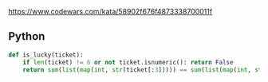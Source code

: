 https://www.codewars.com/kata/58902f676f4873338700011f

## Python
```python
def is_lucky(ticket):
    if len(ticket) != 6 or not ticket.isnumeric(): return False
    return sum(list(map(int, str(ticket[:3])))) == sum(list(map(int, str(ticket[3:]))))
```